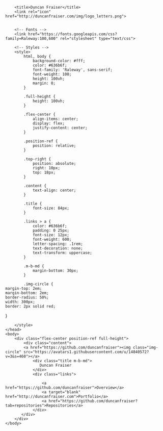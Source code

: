 <html lang="{{ app()->getLocale() }}">
    <head>
        <meta charset="utf-8">
        <meta http-equiv="X-UA-Compatible" content="IE=edge">
        <meta name="viewport" content="width=device-width, initial-scale=1">

        <title>Duncan Fraiser</title>
        <link rel="icon" href="http://duncanfraiser.com/img/logo_letters.png">
        

        <!-- Fonts -->
        <link href="https://fonts.googleapis.com/css?family=Raleway:100,600" rel="stylesheet" type="text/css">

        <!-- Styles -->
        <style>
            html, body {
                background-color: #fff;
                color: #636b6f;
                font-family: 'Raleway', sans-serif;
                font-weight: 100;
                height: 100vh;
                margin: 0;
            }

            .full-height {
                height: 100vh;
            }

            .flex-center {
                align-items: center;
                display: flex;
                justify-content: center;
            }

            .position-ref {
                position: relative;
            }

            .top-right {
                position: absolute;
                right: 10px;
                top: 18px;
            }

            .content {
                text-align: center;
            }

            .title {
                font-size: 84px;
            }

            .links > a {
                color: #636b6f;
                padding: 0 25px;
                font-size: 12px;
                font-weight: 600;
                letter-spacing: .1rem;
                text-decoration: none;
                text-transform: uppercase;
            }

            .m-b-md {
                margin-bottom: 30px;
            }
            
            .img-circle {
    margin-top: 2em;
    margin-bottom: 2em;
    border-radius: 50%;
    width: 300px;
    border: 2px solid red;
  
}


        </style>
    </head>
    <body>
        <div class="flex-center position-ref full-height">
            <div class="content">
            <a href="https://github.com/duncanfraiser"><img class="img-circle" src="https://avatars1.githubusercontent.com/u/14840572?v=3&s=460"></a>
                <div class="title m-b-md">
                   Duncan Fraiser
                </div>
                <div class="links">
                    
                    <a href="https://github.com/duncanfraiser">Overview</a>
                    <a target="blank" href="http://duncanfraiser.com">Portfolio</a>
                    <a href="https://github.com/duncanfraiser?tab=repositories">Repositories</a>
                </div>
           </div>
        </div>
    </body>
</html>
